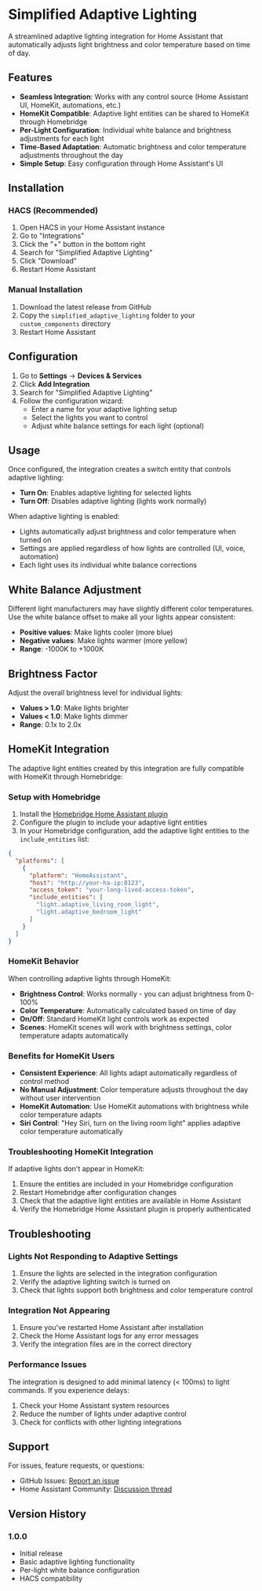 # Simplified Adaptive Lighting

A streamlined adaptive lighting integration for Home Assistant that automatically adjusts light brightness and color temperature based on time of day.

## Features

- **Seamless Integration**: Works with any control source (Home Assistant UI, HomeKit, automations, etc.)
- **HomeKit Compatible**: Adaptive light entities can be shared to HomeKit through Homebridge
- **Per-Light Configuration**: Individual white balance and brightness adjustments for each light
- **Time-Based Adaptation**: Automatic brightness and color temperature adjustments throughout the day
- **Simple Setup**: Easy configuration through Home Assistant's UI

## Installation

### HACS (Recommended)

1. Open HACS in your Home Assistant instance
2. Go to "Integrations"
3. Click the "+" button in the bottom right
4. Search for "Simplified Adaptive Lighting"
5. Click "Download"
6. Restart Home Assistant

### Manual Installation

1. Download the latest release from GitHub
2. Copy the `simplified_adaptive_lighting` folder to your `custom_components` directory
3. Restart Home Assistant

## Configuration

1. Go to **Settings** → **Devices & Services**
2. Click **Add Integration**
3. Search for "Simplified Adaptive Lighting"
4. Follow the configuration wizard:
   - Enter a name for your adaptive lighting setup
   - Select the lights you want to control
   - Adjust white balance settings for each light (optional)

## Usage

Once configured, the integration creates a switch entity that controls adaptive lighting:

- **Turn On**: Enables adaptive lighting for selected lights
- **Turn Off**: Disables adaptive lighting (lights work normally)

When adaptive lighting is enabled:
- Lights automatically adjust brightness and color temperature when turned on
- Settings are applied regardless of how lights are controlled (UI, voice, automation)
- Each light uses its individual white balance corrections

## White Balance Adjustment

Different light manufacturers may have slightly different color temperatures. Use the white balance offset to make all your lights appear consistent:

- **Positive values**: Make lights cooler (more blue)
- **Negative values**: Make lights warmer (more yellow)
- **Range**: -1000K to +1000K

## Brightness Factor

Adjust the overall brightness level for individual lights:

- **Values > 1.0**: Make lights brighter
- **Values < 1.0**: Make lights dimmer
- **Range**: 0.1x to 2.0x

## HomeKit Integration

The adaptive light entities created by this integration are fully compatible with HomeKit through Homebridge:

### Setup with Homebridge

1. Install the [Homebridge Home Assistant plugin](https://github.com/home-assistant/homebridge-homeassistant)
2. Configure the plugin to include your adaptive light entities
3. In your Homebridge configuration, add the adaptive light entities to the `include_entities` list:

```json
{
  "platforms": [
    {
      "platform": "HomeAssistant",
      "host": "http://your-ha-ip:8123",
      "access_token": "your-long-lived-access-token",
      "include_entities": [
        "light.adaptive_living_room_light",
        "light.adaptive_bedroom_light"
      ]
    }
  ]
}
```

### HomeKit Behavior

When controlling adaptive lights through HomeKit:

- **Brightness Control**: Works normally - you can adjust brightness from 0-100%
- **Color Temperature**: Automatically calculated based on time of day
- **On/Off**: Standard HomeKit light controls work as expected
- **Scenes**: HomeKit scenes will work with brightness settings, color temperature adapts automatically

### Benefits for HomeKit Users

- **Consistent Experience**: All lights adapt automatically regardless of control method
- **No Manual Adjustment**: Color temperature adjusts throughout the day without user intervention
- **HomeKit Automation**: Use HomeKit automations with brightness while color temperature adapts
- **Siri Control**: "Hey Siri, turn on the living room light" applies adaptive color temperature automatically

### Troubleshooting HomeKit Integration

If adaptive lights don't appear in HomeKit:

1. Ensure the entities are included in your Homebridge configuration
2. Restart Homebridge after configuration changes
3. Check that the adaptive light entities are available in Home Assistant
4. Verify the Homebridge Home Assistant plugin is properly authenticated

## Troubleshooting

### Lights Not Responding to Adaptive Settings

1. Ensure the lights are selected in the integration configuration
2. Verify the adaptive lighting switch is turned on
3. Check that lights support both brightness and color temperature control

### Integration Not Appearing

1. Ensure you've restarted Home Assistant after installation
2. Check the Home Assistant logs for any error messages
3. Verify the integration files are in the correct directory

### Performance Issues

The integration is designed to add minimal latency (< 100ms) to light commands. If you experience delays:

1. Check your Home Assistant system resources
2. Reduce the number of lights under adaptive control
3. Check for conflicts with other lighting integrations

## Support

For issues, feature requests, or questions:
- GitHub Issues: [Report an issue](https://github.com/user/simplified-adaptive-lighting/issues)
- Home Assistant Community: [Discussion thread](https://community.home-assistant.io)

## Version History

### 1.0.0
- Initial release
- Basic adaptive lighting functionality
- Per-light white balance configuration
- HACS compatibility